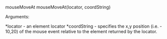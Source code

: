 mouseMoveAt
mouseMoveAt(locator, coordString)

Arguments:

*locator - an element locator *coordString - specifies the x,y position (i.e. - 10,20) of the mouse event relative to the element returned by the locator.


